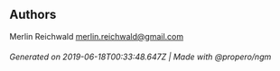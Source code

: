 ## Authors

Merlin Reichwald <merlin.reichwald@gmail.com>

###### Generated on 2019-06-18T00:33:48.647Z | Made with @propero/ngm